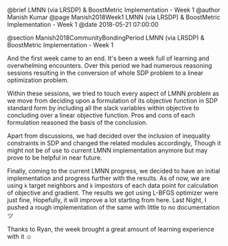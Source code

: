@brief LMNN (via LRSDP) & BoostMetric Implementation - Week 1
@author Manish Kumar
@page Manish2018Week1 LMNN (via LRSDP) & BoostMetric Implementation - Week 1
@date 2018-05-21 07:00:00

@section Manish2018CommunityBondingPeriod LMNN (via LRSDP) & BoostMetric Implementation - Week 1

And the first week came to an end. It's been a week full of learning and overwhelming encounters. Over this period we had numerous reasoning sessions resulting in the conversion of whole SDP problem to a linear optimization problem.

Within these sessions, we tried to touch every aspect of LMNN problem as we move from deciding upon a formulation of its objective function in SDP standard form by including all the slack variables within objective to concluding over a linear objective function. Pros and cons of each formulation reasoned the basis of the conclusion.

Apart from discussions, we had decided over the inclusion of inequality constraints in SDP and changed the related modules accordingly, Though it might not be of use to current LMNN implementation anymore but may prove to be helpful in near future. 

Finally, coming to the current LMNN progress, we decided to have an initial implementation and progress further with the results. As of now, we are using `k` target neighbors and `k` impostors of each data point for calculation of objective and gradient. The results we got using L-BFGS optimizer were just fine, Hopefully, it will improve a lot starting from here. Last Night, I pushed a rough implementation of the same with little to no documentation ツ

Thanks to Ryan, the week brought a great amount of learning experience with it ☺